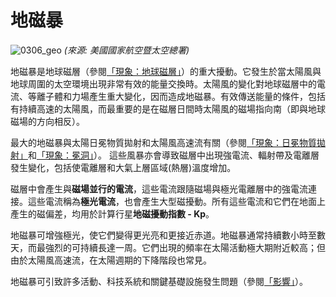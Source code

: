# 地磁暴

![0306_geo](./static/0306_geo.jpg)
*(來源: 美國國家航空暨太空總署)*

地磁暴是地球磁層（參閱<a href="#/zh_hk/section/phenomena/earth-magnetosphere">「現象：地球磁層」</a>）的重大擾動。它發生於當太陽風與地球周圍的太空環境出現非常有效的能量交換時。太陽風的變化對地球磁層中的電流、等離子體和力場產生重大變化，因而造成地磁暴。有效傳送能量的條件，包括有持續高速的太陽風，而最重要的是在磁層日間時太陽風的磁場指向南（即與地球磁場的方向相反）。

最大的地磁暴與太陽日冕物質拋射和太陽風高速流有關（參閱<a href="#/zh_hk/section/phenomena/coronal-mass-ejections">「現象：日冕物質拋射」</a>和<a href="#/zh_hk/section/phenomena/coronal-holes">「現象：冕洞」</a>）。 這些風暴亦會導致磁層中出現強電流、輻射帶及電離層發生變化，包括使電離層和大氣上層區域(熱層)溫度增加。

磁層中會產生與**磁場並行的電流**，這些電流跟隨磁場與極光電離層中的強電流連接。這些電流稱為**極光電流**，也會產生大型磁擾動。所有這些電流和它們在地面上產生的磁偏差，均用於計算行星**地磁擾動指數 - Kp**。

地磁暴可增強極光，使它們變得更光亮和更接近赤道。地磁暴通常持續數小時至數天，而最強烈的可持續長達一周。它們出現的頻率在太陽活動極大期附近較高；但由於太陽風高速流，在太陽週期的下降階段也常見。

地磁暴可引致許多活動、科技系統和關鍵基礎設施發生問題（參閱<a href="#/zh_hk/impacts">「影響」</a>）。

